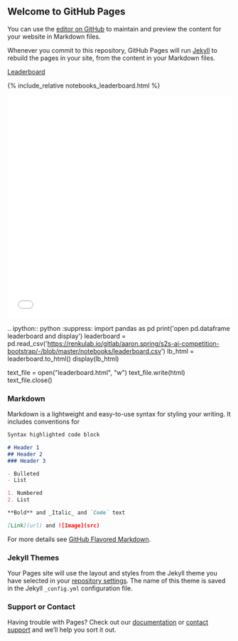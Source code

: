 ## Welcome to GitHub Pages

You can use the [editor on GitHub](https://github.com/aaronspring/test_website/edit/gh-pages/index.md) to maintain and preview the content for your website in Markdown files.

Whenever you commit to this repository, GitHub Pages will run [Jekyll](https://jekyllrb.com/) to rebuild the pages in your site, from the content in your Markdown files.

[Leaderboard](https://renkulab.io/gitlab/aaron.spring/s2s-ai-competition-bootstrap/-/blob/master/notebooks/leaderboard.html)

{% include_relative notebooks_leaderboard.html %}

<iframe src="notebooks_leaderboard.html"
    sandbox="allow-same-origin allow-scripts"
    width="100%"
    height="500"
    scrolling="no"
    seamless="seamless"
    frameborder="0">
</iframe>


.. ipython:: python
   :suppress:
   import pandas as pd
   print('open pd.dataframe leaderboard and display')
   leaderboard = pd.read_csv('https://renkulab.io/gitlab/aaron.spring/s2s-ai-competition-bootstrap/-/blob/master/notebooks/leaderboard.csv')
   lb_html = leaderboard.to_html()
   display(lb_html)
   
   text_file = open("leaderboard.html", "w")
   text_file.write(html)
   text_file.close()


### Markdown

Markdown is a lightweight and easy-to-use syntax for styling your writing. It includes conventions for

```markdown
Syntax highlighted code block

# Header 1
## Header 2
### Header 3

- Bulleted
- List

1. Numbered
2. List

**Bold** and _Italic_ and `Code` text

[Link](url) and ![Image](src)
```

For more details see [GitHub Flavored Markdown](https://guides.github.com/features/mastering-markdown/).

### Jekyll Themes

Your Pages site will use the layout and styles from the Jekyll theme you have selected in your [repository settings](https://github.com/aaronspring/test_website/settings). The name of this theme is saved in the Jekyll `_config.yml` configuration file.

### Support or Contact

Having trouble with Pages? Check out our [documentation](https://docs.github.com/categories/github-pages-basics/) or [contact support](https://support.github.com/contact) and we’ll help you sort it out.
